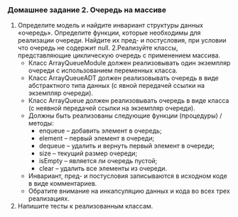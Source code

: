 ### Домашнее задание 2. Очередь на массиве

1. Определите модель и найдите инвариант структуры данных «очередь». Определите функции, которые необходимы для реализации очереди. Найдите их пред- и постусловия, при условии что очередь не содержит null.
2.Реализуйте классы, представляющие циклическую очередь с применением массива.
    - Класс ArrayQueueModule должен реализовывать один экземпляр очереди с использованием переменных класса.
    - Класс ArrayQueueADT должен реализовывать очередь в виде абстрактного типа данных (с явной передачей ссылки на экземпляр очереди).
    - Класс ArrayQueue должен реализовывать очередь в виде класса (с неявной передачей ссылки на экземпляр очереди).
    - Должны быть реализованы следующие функции (процедуры) / методы:
        - enqueue – добавить элемент в очередь;
        - element – первый элемент в очереди;
        - dequeue – удалить и вернуть первый элемент в очереди;
        - size – текущий размер очереди;
        - isEmpty – является ли очередь пустой;
        - clear – удалить все элементы из очереди.
    - Инвариант, пред- и постусловия записываются в исходном коде в виде комментариев.
    - Обратите внимание на инкапсуляцию данных и кода во всех трех реализациях.
3. Напишите тесты к реализованным классам.